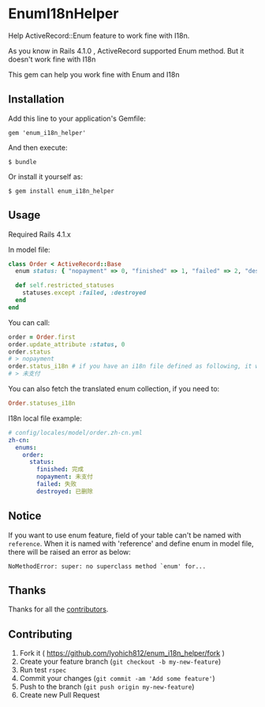 # EnumI18nHelper

Help ActiveRecord::Enum feature to work fine with I18n.

As you know in Rails 4.1.0 , ActiveRecord supported Enum method. But it doesn't work fine with I18n

This gem can help you work fine with Enum and I18n

## Installation

Add this line to your application's Gemfile:

    gem 'enum_i18n_helper'

And then execute:

    $ bundle

Or install it yourself as:

    $ gem install enum_i18n_helper

## Usage


Required Rails 4.1.x

In model file:

```ruby
class Order < ActiveRecord::Base
  enum status: { "nopayment" => 0, "finished" => 1, "failed" => 2, "destroyed" => 3 }

  def self.restricted_statuses
    statuses.except :failed, :destroyed
  end
end
```

You can call:

```ruby
order = Order.first
order.update_attribute :status, 0
order.status
# > nopayment
order.status_i18n # if you have an i18n file defined as following, it will return "未支付".
# > 未支付
```

You can also fetch the translated enum collection, if you need to:

```ruby
Order.statuses_i18n
```

I18n local file example:

```yaml
# config/locales/model/order.zh-cn.yml
zh-cn:
  enums:
    order:
      status:
        finished: 完成
        nopayment: 未支付
        failed: 失败
        destroyed: 已删除
```


## Notice
If you want to use enum feature, field of your table can't be named with `reference`.
When it is named with 'reference' and define enum in model file, there will be raised an error as below:

    NoMethodError: super: no superclass method `enum' for...


## Thanks

Thanks for all the [contributors](https://github.com/lyohich812/enum_i18n_helper/graphs/contributors).

## Contributing

1. Fork it ( https://github.com/lyohich812/enum_i18n_helper/fork )
2. Create your feature branch (`git checkout -b my-new-feature`)
3. Run test `rspec`
4. Commit your changes (`git commit -am 'Add some feature'`)
5. Push to the branch (`git push origin my-new-feature`)
6. Create new Pull Request
